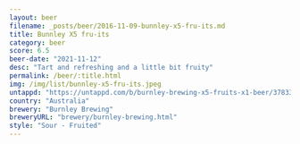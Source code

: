 ```yaml
---
layout: beer
filename: _posts/beer/2016-11-09-bunnley-x5-fru-its.md
title: Bunnley X5 fru-its
category: beer
score: 6.5
beer-date: "2021-11-12"
desc: "Tart and refreshing and a little bit fruity"
permalink: /beer/:title.html
img: /img/list/bunnley-x5-fru-its.jpeg
untappd: "https://untappd.com/b/burnley-brewing-x5-fruits-x1-beer/3783358"
country: "Australia"
brewery: "Burnley Brewing"
breweryURL: "brewery/burnley-brewing.html"
style: "Sour - Fruited"
---
```

